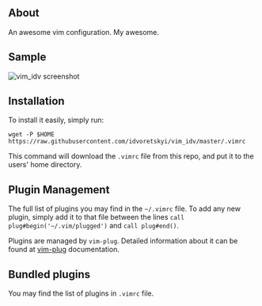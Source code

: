 ## About 

An awesome vim configuration. My awesome.

## Sample

![vim_idv screenshot](https://i.imgur.com/49eemuO.png)

## Installation

To install it easily, simply run:

`wget -P $HOME
https://raw.githubusercontent.com/idvoretskyi/vim_idv/master/.vimrc`

This command will download the `.vimrc` file from this repo, and put it to
the users' home directory.

## Plugin Management
The full list of plugins you may find in the `~/.vimrc` file. To add any
new plugin, simply add it to that file between the lines `call
plug#begin('~/.vim/plugged')` and `call plug#end()`.

Plugins are managed by `vim-plug`. Detailed information about it can be found at [vim-plug](https://github.com/junegunn/vim-plug) documentation.

## Bundled plugins

You may find the list of plugins in `.vimrc` file.
